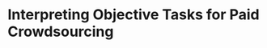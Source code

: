 Interpreting Objective Tasks for Paid Crowdsourcing
====================================================
